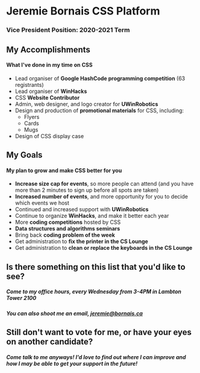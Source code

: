 # Jeremie Bornais CSS Platform
### Vice President Position: 2020-2021 Term


## My Accomplishments
#### What I've done in my time on CSS
* Lead organiser of **Google HashCode programming competition** (63 registrants)
* Lead organiser of **WinHacks**
* CSS **Website Contributor**
* Admin, web designer, and logo creator for **UWinRobotics**
* Design and production of **promotional materials** for CSS, including:
  * Flyers
  * Cards
  * Mugs
* Design of CSS display case


## My Goals
#### My plan to grow and make CSS better for you
* **Increase size cap for events**, so more people can attend (and you have more than 2 minutes to sign up before all spots are taken)
* **Increased number of events**, and more opportunity for you to decide which events we host 
* Continued and increased support with **UWinRobotics**
* Continue to organize **WinHacks**, and make it better each year
* More **coding competitions** hosted by CSS
* **Data structures and algorithms seminars**
* Bring back **coding problem of the week**
* Get administration to **fix the printer in the CS Lounge**
* Get administration to **clean or replace the keyboards in the CS Lounge**
 


## Is there something on this list that you'd like to see?
##### Come to my office hours, every Wednesday from 3-4PM in Lambton Tower 2100
##### You can also shoot me an email, jeremie@bornais.ca

## Still don't want to vote for me, or have your eyes on another candidate?
##### Come talk to me anyways! I'd love to find out where I can improve and how I may be able to get your support in the future!
